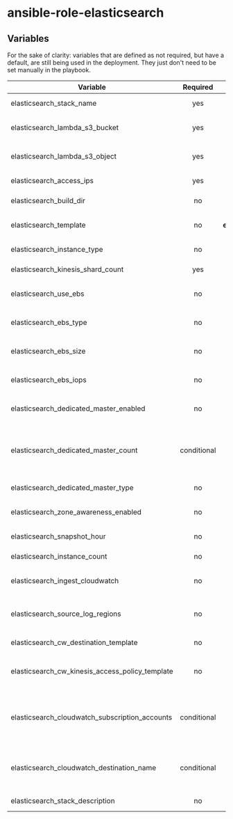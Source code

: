 # ansible-role-elasticsearch

## Variables

For the sake of clarity: variables that are defined as not required, but have a default, are still being used in the deployment. They just don't need to be set manually in the playbook. 

| Variable        | Required           | Default  | Description |
| ------------- |:-------------:| -----:| -------------------------------------------------------------------------:|
| elasticsearch_stack_name | yes | | Name of the ElasticSearch CloudFormation stack |
| elasticsearch_lambda_s3_bucket | yes | | Bucket of the lambda function code that processes the log data from kinesis |
| elasticsearch_lambda_s3_object | yes | | Object of the lambda function code that processes the log data from kinesis |
| elasticsearch_access_ips | yes | | list of IPs to allow into elasticsearch  |
| elasticsearch_build_dir | no | build (relative path) | Where artifacts generated by the playbook should go | 
| elasticsearch_template | no | <strong>elasticsearch_build_path</strong>/<strong>elasticsearch_stack_name</strong>.json | Destination for the rendered ElasticSearch CloudFormation template |
| elasticsearch_instance_type | no | m3.medium.elasticsearch | The instance type of the ElasticSearch cluster nodes |
| elasticsearch_kinesis_shard_count | yes | | Number of shards to use with the Kinesis stream |
| elasticsearch_use_ebs | no | false | Whether or not to use EBS volumes for data persistence on the cluster nodes |
| elasticsearch_ebs_type | no | "gp2" | If EBS volumes are used for data persistence on the cluster nodes, the type of volume to use | 
| elasticsearch_ebs_size | no | 0 | If EBS volumes are used for data persistence on the cluster nodes, the size (in GB) of volume to use | 
| elasticsearch_ebs_iops | no | | If provisioned IOPS are required on the EBS volumes, the IOPS requirement |
| elasticsearch_dedicated_master_enabled | no | false |  Whether to use dedicated master nodes for the ElasticSearch cluster |
| elasticsearch_dedicated_master_count | conditional | 0 | Number of dedicated master nodes for the cluster. Note: although there is a default of 0, this value is not valid. If using dedicated masters, this value must be set to something > 0 |
| elasticsearch_dedicated_master_type | no | m3.medium.elasticsearch | Instance type of dedicated master nodes |
| elasticsearch_zone_awareness_enabled | no | false | Whether nodes should be distributed accross availability zones |
| elasticsearch_snapshot_hour | no | 0 | The hour in which to take the daily snapshot |
| elasticsearch_instance_count | no | 3 | The number of nodes to use in the cluster |
| elasticsearch_ingest_cloudwatch | no | false | Whether or not to create a CloudWatch log destination for use with the Kinesis stream |
| elasticsearch_source_log_regions | no | | list of regions from which to allow CloudWatch logs if <strong>elasticsearch_ingest_cloudwatch</strong> is enabled |
| elasticsearch_cw_destination_template | no | <strong>elasticsearch_build_path</strong>/kinesis-log-destination-<strong>elasticsearch_stack_name</strong>.json | Destination for the rendered log destination template |
| elasticsearch_cw_kinesis_access_policy_template | no | <strong>elasticsearch_build_path</strong>/<strong>elasticsearch_stack_name</strong>-kinesis-role.json  | Destination for the rendered template for the policy to allow CloudWatch access to the Kinesis stream |
| elasticsearch_cloudwatch_subscription_accounts | conditional | | Required if <strong>elasticsearch_ingest_cloudwatch</strong> is set to "true". Account number of accounts that should be able to subscribe to the CloudWatch destination |
| elasticsearch_cloudwatch_destination_name | conditional | | Required if <strong>elasticsearch_ingest_cloudwatch</strong> is set to "true". Name of the CloudWatch destination to be created. |
| elasticsearch_stack_description | no | | Description of the stacks being deployed |
